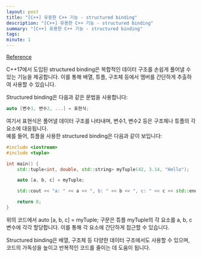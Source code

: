 ```yaml
---
layout: post
title: "[C++] 유용한 C++ 기능 - structured binding"
description: "[C++] 유용한 C++ 기능 - structured binding"
summary: "[C++] 유용한 C++ 기능 - structured binding"
tags: 
minute: 1
---
```

[Reference](https://devjino.tistory.com/383)    

C++17에서 도입된 structured binding은 복합적인 데이터 구조를 손쉽게 풀어낼 수 있는 기능을 제공합니다. 이를 통해 배열, 튜플, 구조체 등에서 멤버를 간단하게 추출하여 사용할 수 있습니다.    

Structured binding은 다음과 같은 문법을 사용합니다:    
```c++
auto [변수1, 변수2, ...] = 표현식;
```

여기서 표현식은 풀어낼 데이터 구조를 나타내며, 변수1, 변수2 등은 구조체나 튜플의 각 요소에 대응됩니다.    
예를 들어, 튜플을 사용한 structured binding은 다음과 같이 보입니다:    
```c++
#include <iostream>
#include <tuple>

int main() {
    std::tuple<int, double, std::string> myTuple(42, 3.14, "Hello");

    auto [a, b, c] = myTuple;

    std::cout << "a: " << a << ", b: " << b << ", c: " << c << std::endl;

    return 0;
}
```

위의 코드에서 auto [a, b, c] = myTuple; 구문은 튜플 myTuple의 각 요소를 a, b, c 변수에 각각 할당합니다. 이를 통해 각 요소에 간단하게 접근할 수 있습니다.    

Structured binding은 배열, 구조체 등 다양한 데이터 구조에서도 사용할 수 있으며, 코드의 가독성을 높이고 반복적인 코드를 줄이는 데 도움이 됩니다.